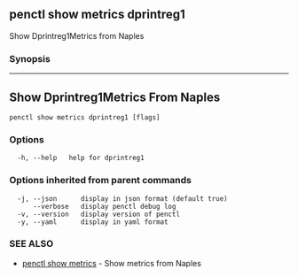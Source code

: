 ## penctl show metrics dprintreg1

Show Dprintreg1Metrics from Naples

### Synopsis



---------------------------------
 Show Dprintreg1Metrics From Naples 
---------------------------------


```
penctl show metrics dprintreg1 [flags]
```

### Options

```
  -h, --help   help for dprintreg1
```

### Options inherited from parent commands

```
  -j, --json      display in json format (default true)
      --verbose   display penctl debug log
  -v, --version   display version of penctl
  -y, --yaml      display in yaml format
```

### SEE ALSO
* [penctl show metrics](penctl_show_metrics.md)	 - Show metrics from Naples

